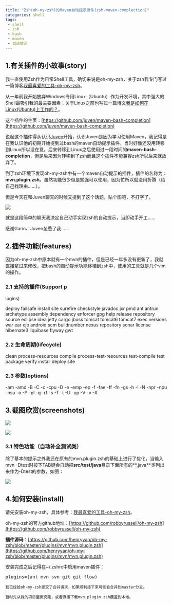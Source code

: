 ```yaml
---
title: "Zsh(oh-my-zsh)的Maven自动提示插件(zsh-maven-complection)"
categories: shell 
tags: 
 - shell
 - zsh
 - bash
 - maven
 - 自动提示
---
```


## 1.有关插件的小故事(story)

我一直使用Zsh作为日常Shell工具，确切来说是oh-my-zsh，关于zsh我专门写过一篇博客[我最喜爱的工具-oh-my-zsh](/shell/2012/03/25/oh-my-zsh.html)。

从一年前我开始放弃Windows专用Linux（Ubuntu）作为开发环境，其中强大的Shell最吸引我的最主要因素；关于Linux之前也写过一篇博文[我是如何在Linux(Ubuntu)上工作的？](/linux/2012/05/19/how-do-i-work-on-linux.html)。

这个插件的主页：[https://github.com/juven/maven-bash-completion](https://github.com/juven/maven-bash-completion)

说起这个插件得从认识[Juven](http://www.juvenxu.com/)开始，认识Juven是因为学习使用Maven，我记得是在我认识他的初期开始提到过bash的maven自动提示插件，当时好像还没用转移到Linux所以没在意。后来转移到Linux之后使用过一段时间的**maven-bash-completion**，但是后来因为转移到了zsh而且这个插件不能兼容zsh所以后来就放弃了。

到了zsh环境下发现oh-my-zsh中有一个maven自动提示的插件，插件的名称为：**mvn.plugin.zsh**。虽然功能很少但是勉强可以使用，因为忙所以就没用折腾（给自己找理由……）。

但是今天在和Juven聊天的时候又提到了这个话题，贴个图吧，不打字了。

![](/files/2012/07/talk-with-juven-and-garin.png)

就是这段简单的聊天我决定自己动手实现zsh的自动提示，当即动手开工……

感谢Garin、Juven怂恿了我……

## 2.插件功能(features)

因为oh-my-zsh中原本就有一个mvn的插件，但是已经一年多没有更新了，我就直接拿过来修改，把bash的自动提示功能移植到zsh中，使用的工具就是几个vim的操作。

### 2.1 支持的插件(Support p
lugins)

deploy failsafe install site surefire checkstyle javadoc jxr pmd ant antrun archetype assembly dependency enforcer gpg help release repository source eclipse idea jetty cargo jboss tomcat tomcat6 tomcat7 exec versions war ear ejb android scm buildnumber nexus repository sonar license hibernate3 liquibase flyway gwt

### 2.2 生命周期(lifecycle)

clean process-resources compile process-test-resources test-compile test package verify install deploy site

### 2.3 参数(options)

-am -amd -B -C -c -cpu -D -e -emp -ep -f -fae -ff -fn -gs -h -l -N -npr -npu -nsu -o -P -pl -q -rf -s -T -t -U -up -V -v -X

## 3.截图欣赏(screenshots)

![](/files/2012/07/zsh-maven-complection-1.png)

![](/files/2012/07/zsh-maven-complection-2.png)

### 3.1 特色功能（自动补全测试类）

除了基本的提示之外我还在原有的mvn.plugin.zsh的基础上进行了优化，当输入mvn -Dtest时按下TAB键会自动把**src/test/java**目录下面所有的**.java**类列出来作为-Dtest的参数，如图：

![](/files/2012/07/zsh-maven-complection-3.png)

## 4.如何安装(install)

请先安装oh-my-zsh，具体参考：[我最喜爱的工具-oh-my-zsh](/shell/2012/03/25/oh-my-zsh.html)。

oh-my-zsh的官方github地址：[https://github.com/robbyrussell/oh-my-zsh](https://github.com/robbyrussell/oh-my-zsh)

**插件源码**：[https://github.com/henryyan/oh-my-zsh/blob/master/plugins/mvn/mvn.plugin.zsh](https://github.com/henryyan/oh-my-zsh/blob/master/plugins/mvn/mvn.plugin.zsh)

安装完成之后记得在~/.zshrc中启用maven插件：

<pre class="brush:shell">
plugins=(ant mvn svn git git-flow)
</pre>

	我已经给oh-my-zsh提交了合并请求，如果顺利接下来可能会合并到master分支。

	暂时先从我的项目里面克隆，或者直接下载mvn.plugin.zsh覆盖到本地。